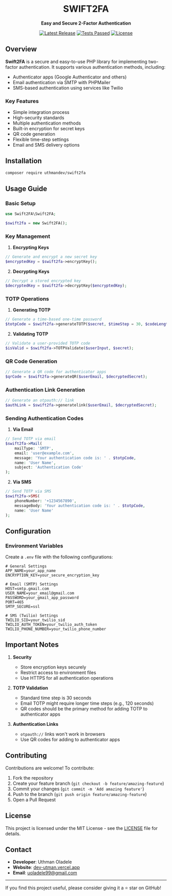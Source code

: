 <div align="center">

# SWIFT2FA

**Easy and Secure 2-Factor Authentication**

[![Latest Release](https://img.shields.io/github/v/release/codetesla51/swift2FA)](https://github.com/codetesla51/swift2FA/releases)
[![Tests Passed](https://img.shields.io/badge/tests-passed-brightgreen)](https://github.com/codetesla51/swift2FA/actions)
[![License](https://img.shields.io/github/license/codetesla51/swift2FA)](https://github.com/codetesla51/swift2FA/blob/main/LICENSE)

</div>

## Overview

**Swift2FA** is a secure and easy-to-use PHP library for implementing two-factor authentication. It supports various authentication methods, including:
- Authenticator apps (Google Authenticator and others)
- Email authentication via SMTP with PHPMailer
- SMS-based authentication using services like Twilio

### Key Features

- Simple integration process
- High-security standards
- Multiple authentication methods
- Built-in encryption for secret keys
- QR code generation
- Flexible time-step settings
- Email and SMS delivery options

## Installation

```bash
composer require uthmandev/swift2fa
```

## Usage Guide

### Basic Setup

```php
use Swift2FA\Swift2FA;

$swift2fa = new Swift2FA();
```

### Key Management

1. **Encrypting Keys**

```php
// Generate and encrypt a new secret key
$encryptedKey = $swift2fa->encryptKey();
```

2. **Decrypting Keys**

```php
// Decrypt a stored encrypted key
$decryptedKey = $swift2fa->decryptKey($encryptedKey);
```

### TOTP Operations

1. **Generating TOTP**

```php
// Generate a time-based one-time password
$totpCode = $swift2fa->generateTOTP($secret, $timeStep = 30, $codeLength = 6);
```

2. **Validating TOTP**

```php
// Validate a user-provided TOTP code
$isValid = $swift2fa->TOTPValidate($userInput, $secret);
```

### QR Code Generation

```php
// Generate a QR code for authenticator apps
$qrCode = $swift2fa->generateQR($userEmail, $decryptedSecret);
```

### Authentication Link Generation

```php
// Generate an otpauth:// link
$authLink = $swift2fa->generatelink($userEmail, $decryptedSecret);
```

### Sending Authentication Codes

1. **Via Email**

```php
// Send TOTP via email
$swift2fa->Mail(
    mailType: 'SMTP',
    email: 'user@example.com',
    message: 'Your authentication code is: ' . $totpCode,
    name: 'User Name',
    subject: 'Authentication Code'
);
```

2. **Via SMS**

```php
// Send TOTP via SMS
$swift2fa->SMS(
    phoneNumber: '+1234567890',
    messageBody: 'Your authentication code is: ' . $totpCode,
    name: 'User Name'
);
```

## Configuration

### Environment Variables

Create a `.env` file with the following configurations:

```env
# General Settings
APP_NAME=your_app_name
ENCRYPTION_KEY=your_secure_encryption_key

# Email (SMTP) Settings
HOST=smtp.gmail.com
USER_NAME=your_email@gmail.com
PASSWORD=your_gmail_app_password
PORT=465
SMTP_SECURE=ssl

# SMS (Twilio) Settings
TWILIO_SID=your_twilio_sid
TWILIO_AUTH_TOKEN=your_twilio_auth_token
TWILIO_PHONE_NUMBER=your_twilio_phone_number
```

## Important Notes

1. **Security**
   - Store encryption keys securely
   - Restrict access to environment files
   - Use HTTPS for all authentication operations

2. **TOTP Validation**
   - Standard time step is 30 seconds
   - Email TOTP might require longer time steps (e.g., 120 seconds)
   - QR codes should be the primary method for adding TOTP to authenticator apps

3. **Authentication Links**
   - `otpauth://` links won't work in browsers
   - Use QR codes for adding to authenticator apps

## Contributing

Contributions are welcome! To contribute:

1. Fork the repository
2. Create your feature branch (`git checkout -b feature/amazing-feature`)
3. Commit your changes (`git commit -m 'Add amazing feature'`)
4. Push to the branch (`git push origin feature/amazing-feature`)
5. Open a Pull Request

## License

This project is licensed under the MIT License - see the [LICENSE](LICENSE) file for details.

## Contact

- **Developer**: Uthman Oladele
- **Website**: [dev-utman.vercel.app](https://dev-utman.vercel.app)
- **Email**: [uoladele99@gmail.com](mailto:uoladele99@gmail.com)

---

If you find this project useful, please consider giving it a ⭐ star on GitHub!